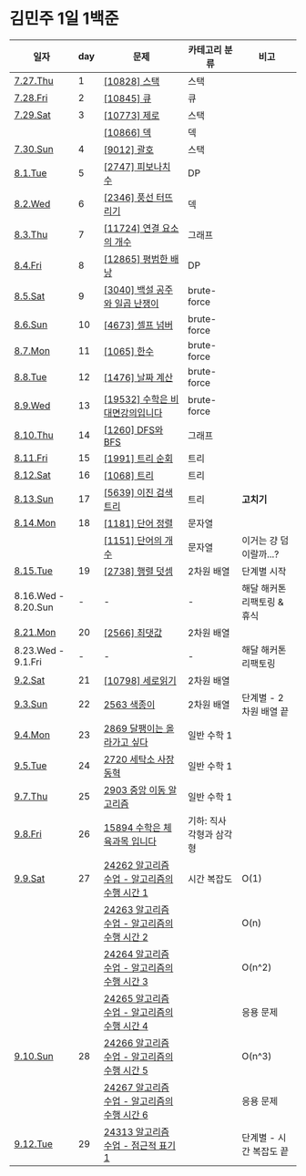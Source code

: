 # 김민주 1일 1백준  

일자 | day | 문제 | 카테고리 분류 | 비고
--- | --- | --- | --------- | ---
[7.27.Thu](./230727_day1) | 1 | [[10828] 스택](./230727_day1/10828_스택.py) | 스택
[7.28.Fri](./230728_day2) | 2 | [[10845] 큐](./230728_day2/10845_큐.py) | 큐
[7.29.Sat](./230729_day3) | 3 | [[10773] 제로](./230729_day3/10773_제로_(스택).py) | 스택
| | | [[10866] 덱](./230729_day3/10866_덱.py) | 덱
[7.30.Sun](./230730_day4) | 4 | [[9012] 괄호](./230730_day4/9012_괄호_(스택).py) | 스택
[8.1.Tue](./230801_day5) | 5 | [[2747] 피보나치 수](./230801_day5/2747_피보나치_수_(DP).py) | DP
[8.2.Wed](./230802_day6) | 6 | [[2346] 풍선 터뜨리기](./230802_day6/2346_풍선_터뜨리기.py) | 덱
[8.3.Thu](./230803_day7) | 7 | [[11724] 연결 요소의 개수](./230803_day7/11724_연결_요소의_개수_(DFS).py) | 그래프
[8.4.Fri](./230804_day8) | 8 | [[12865] 평범한 배낭](./230804_day8/12865_평범한_배낭_(DP).py) | DP
[8.5.Sat](./230805_day9) | 9 | [[3040] 백설 공주와 일곱 난쟁이](./230805_day9/3040_백설_공주와_일곱_난쟁이_(brute-force).py) | brute-force
[8.6.Sun](./230806_day10) | 10 | [[4673] 셀프 넘버](./230806_day10/4673_셀프_넘버_(brute-force).py) | brute-force
[8.7.Mon](./230807_day11) | 11 | [[1065] 한수](./230807_day11/1065_한수.py) | brute-force
[8.8.Tue](./230808_day12) | 12 | [[1476] 날짜 계산](./230808_day12/1476_날짜_계산.py) | brute-force
[8.9.Wed](./230809_day13) | 13 | [[19532] 수학은 비대면강의입니다](./230808_day13/19532_수학은_비대면강의입니다.py) | brute-force
[8.10.Thu](./230810_day14) | 14 | [[1260] DFS와 BFS](./230810_day14/1260_DFS와_BFS.py) | 그래프
[8.11.Fri](./230811_day15) | 15 | [[1991] 트리 순회](./230811_day15/1991_트리_순회.py) | 트리
[8.12.Sat](./230812_day16) | 16 | [[1068] 트리](./230812_day16/1068_트리.py) | 트리
[8.13.Sun](./230813_day17) | 17 | [[5639] 이진 검색 트리](./230813_day17/5639_이진_탐색_트리.py) | 트리 | **고치기**
[8.14.Mon](./230814_day18) | 18 | [[1181] 단어 정렬](./230814_day18/1181_단어_정렬.py) | 문자열
| | | [[1151] 단어의 개수](./230814_day18/1151_단어의_개수.py) | 문자열 | 이거는 걍 덤이랄까...?
[8.15.Tue](./230815_day19) | 19 | [[2738] 행렬 덧셈](./230815_day19/2738_행렬_덧셈.py) | 2차원 배열 | 단계별 시작
8.16.Wed - 8.20.Sun | - | - | - | 해달 해커톤 리팩토링 & 휴식
[8.21.Mon](./230821_day20) | 20 | [[2566] 최댓값](./230821_day20/2566_최댓값.py) | 2차원 배열 | 
8.23.Wed - 9.1.Fri | - | - | - | 해달 해커톤 리팩토링
[9.2.Sat](./230902_day21) | 21 | [[10798] 세로읽기](./230902_day21/10798_세로읽기.py) | 2차원 배열 | 
[9.3.Sun](./230903_day22) | 22 | [2563 색종이](./230903_day22/2563_색종이.py) | 2차원 배열 | 단계별 - 2차원 배열 끝
[9.4.Mon](./230904_day23) | 23 | [2869 달팽이는 올라가고 싶다](./230904_day23/2869_달팽이는_올라가고_싶다.py) | 일반 수학 1 |
[9.5.Tue](./230905_day24) | 24 | [2720 세탁소 사장 동혁](./230905_day24/2720_세탁소_사장_동혁.py) | 일반 수학 1 |
[9.7.Thu](./230907_day25) | 25 | [2903 중앙 이동 알고리즘](<230907_day25/2903 중앙 이동 알고리즘.py>) | 일반 수학 1 |
[9.8.Fri](./230908_day26) | 26 | [15894 수학은 체육과목 입니다](<230908_day26/15894 수학은 체육과목 입니다>) | 기하: 직사각형과 삼각형 |
[9.9.Sat](./230909_day27) | 27 | [24262 알고리즘 수업 - 알고리즘의 수행 시간 1](<230909_day27/24262 알고리즘 수업 - 알고리즘의 수행 시간 1>) | 시간 복잡도 | O(1)
| | | [24263 알고리즘 수업 - 알고리즘의 수행 시간 2](<230909_day27/24263 알고리즘 수업 - 알고리즘의 수행 시간 2>) | | O(n)
| | | [24264 알고리즘 수업 - 알고리즘의 수행 시간 3](<230909_day27/24264 알고리즘 수업 - 알고리즘의 수행 시간 3>) | | O(n^2)
| | | [24265 알고리즘 수업 - 알고리즘의 수행 시간 4](<230909_day27/24265 알고리즘 수업 - 알고리즘의 수행 시간 4>) | | 응용 문제 
[9.10.Sun](./230910_day28) | 28 | [24266 알고리즘 수업 - 알고리즘의 수행 시간 5](<230910_day28/24266 알고리즘 수업 - 알고리즘의 수행 시간 5>) | | O(n^3)
| | | [24267 알고리즘 수업 - 알고리즘의 수행 시간 6](<230910_day28/24267 알고리즘 수업 - 알고리즘의 수행 시간 6>) | | 응용 문제
[9.12.Tue](<230912 day29>) | 29 | [24313 알고리즘 수업 - 점근적 표기 1](<230912 day29/24313 알고리즘 수업 - 점근적 표기 1.py>) | | 단계별 - 시간 복잡도 끝